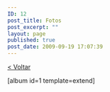 ```yaml
---
ID: 12
post_title: Fotos
post_excerpt: ""
layout: page
published: true
post_date: 2009-09-19 17:07:39
---
```

<a href="http://www.gruponews.com.br/fotos">&lt; Voltar</a>

[album id=1 template=extend]